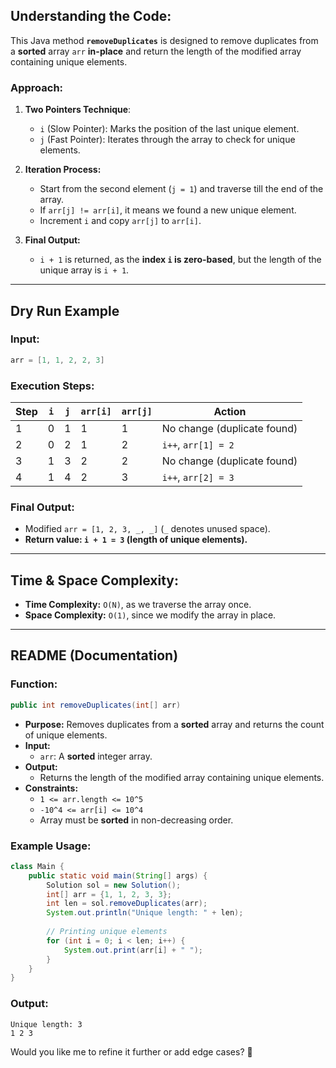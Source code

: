 ## **Understanding the Code:**
This Java method **`removeDuplicates`** is designed to remove duplicates from a **sorted** array `arr` **in-place** and return the length of the modified array containing unique elements.

### **Approach:**
1. **Two Pointers Technique**:
    - `i` (Slow Pointer): Marks the position of the last unique element.
    - `j` (Fast Pointer): Iterates through the array to check for unique elements.

2. **Iteration Process:**
    - Start from the second element (`j = 1`) and traverse till the end of the array.
    - If `arr[j] != arr[i]`, it means we found a new unique element.
    - Increment `i` and copy `arr[j]` to `arr[i]`.

3. **Final Output:**
    - `i + 1` is returned, as the **index `i` is zero-based**, but the length of the unique array is `i + 1`.

---

## **Dry Run Example**
### **Input:**
```java
arr = [1, 1, 2, 2, 3]
```
### **Execution Steps:**
| Step | `i` | `j` | `arr[i]` | `arr[j]` | Action |
|------|----|----|--------|--------|--------|
| 1    | 0  | 1  | 1      | 1      | No change (duplicate found) |
| 2    | 0  | 2  | 1      | 2      | `i++`, `arr[1] = 2` |
| 3    | 1  | 3  | 2      | 2      | No change (duplicate found) |
| 4    | 1  | 4  | 2      | 3      | `i++`, `arr[2] = 3` |

### **Final Output:**
- Modified `arr = [1, 2, 3, _, _]` (`_` denotes unused space).
- **Return value: `i + 1 = 3` (length of unique elements).**

---

## **Time & Space Complexity:**
- **Time Complexity:** `O(N)`, as we traverse the array once.
- **Space Complexity:** `O(1)`, since we modify the array in place.

---

## **README (Documentation)**
### **Function:**
```java
public int removeDuplicates(int[] arr)
```
- **Purpose:** Removes duplicates from a **sorted** array and returns the count of unique elements.
- **Input:**
    - `arr`: A **sorted** integer array.
- **Output:**
    - Returns the length of the modified array containing unique elements.
- **Constraints:**
    - `1 <= arr.length <= 10^5`
    - `-10^4 <= arr[i] <= 10^4`
    - Array must be **sorted** in non-decreasing order.

### **Example Usage:**
```java
class Main {
    public static void main(String[] args) {
        Solution sol = new Solution();
        int[] arr = {1, 1, 2, 3, 3};
        int len = sol.removeDuplicates(arr);
        System.out.println("Unique length: " + len);
        
        // Printing unique elements
        for (int i = 0; i < len; i++) {
            System.out.print(arr[i] + " ");
        }
    }
}
```
### **Output:**
```
Unique length: 3
1 2 3
```

Would you like me to refine it further or add edge cases? 🚀